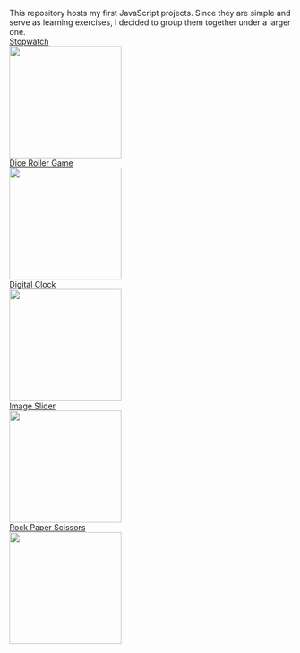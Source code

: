 This repository hosts my first JavaScript projects. Since they are simple and serve as learning exercises, I decided to group them together under a larger one.<br>
<a href="https://spiccoli.github.io/Stopwatch/">Stopwatch</a> <br>
<img src="https://github.com/user-attachments/assets/92adb1c2-37a7-42cb-9012-7e6512e69a54" width="200"><br>
<a href="https://spiccoli.github.io/diceRollerGame/">Dice Roller Game</a><br>
<img src="https://github.com/user-attachments/assets/b2861948-244f-49af-9fda-c1a1d4ae2cd4" width="200"><br>
<a href="https://spiccoli.github.io/digitalClock/">Digital Clock</a><br>
<img src="https://github.com/user-attachments/assets/fba50099-3cd5-465e-9355-52d6b0989a30" width="200"><br>
<a href="https://spiccoli.github.io/imgSlider/">Image Slider</a><br>
<img src="https://github.com/user-attachments/assets/41a88b4c-fd67-4147-9869-6f01443215b8" width="200"><br>
<a href="https://spiccoli.github.io/rockpaperscissors/">Rock Paper Scissors</a><br>
<img src="https://github.com/user-attachments/assets/f6dea690-c2dd-47ae-9090-3e24adc89f1e" width="200"><br>

